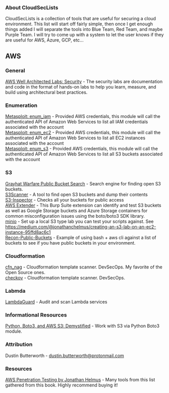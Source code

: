 ### About CloudSecLists
CloudSecLists is a collection of tools that are useful for securing a cloud environment. This list will start off fairly simple, then once I get enough things added I will separate the tools into Blue Team, Red Team, and maybe Purple Team.  I will try to come up with a system to let the user knows if they are useful for AWS, Azure, GCP, etc...

## AWS  

### General
[AWS Well Architected Labs: Security](https://www.wellarchitectedlabs.com/security/) - The security labs are documentation and code in the format of hands-on labs to help you learn, measure, and build using architectural best practices.  

### Enumeration
[Metasploit: enum_iam](https://www.rapid7.com/db/modules/auxiliary/cloud/aws/enum_iam/) - Provided AWS credentials, this module will call the authenticated API of Amazon Web Services to list all IAM credentials associated with the account  
[Metasploit: enum_ec2](https://www.rapid7.com/db/modules/auxiliary/cloud/aws/enum_ec2/) - Provided AWS credentials, this module will call the authenticated API of Amazon Web Services to list all EC2 instances associated with the account  
[Metasploit: enum_s3](https://www.rapid7.com/db/modules/auxiliary/cloud/aws/enum_s3/) - Provided AWS credentials, this module will call the authenticated API of Amazon Web Services to list all S3 buckets associated with the account  

### S3
[Grayhat Warfare Public Bucket Search](https://buckets.grayhatwarfare.com/) - Search engine for finding open S3 buckets.  
[S3Scanner](https://github.com/sa7mon/S3Scanner) - A tool to find open S3 buckets and dump their contents  
[S3-Inspector](https://github.com/clario-tech/s3-inspector) - Checks all your buckets for public access  
[AWS Extender](https://github.com/VirtueSecurity/aws-extender) - This Burp Suite extension can identify and test S3 buckets as well as Google Storage buckets and Azure Storage containers for common misconfiguration issues using the boto/boto3 SDK library.  
[minio](https://github.com/minio/minio) - Set up a local S3 type lab you can test your scripts against. See https://medium.com/@jonathanchelmus/creating-an-s3-lab-on-an-ec2-instance-95ffd8ac6c1  
[Recon-Public-Buckets](https://github.com/Moos1e/Recon-Public-Buckets) - Example of using bash + aws cli against a list of buckets to see if you have public buckets in your environment.  

### Cloudformation
[cfn_nag](https://github.com/stelligent/cfn_nag) - Cloudformation template scanner. DevSecOps. My favorite of the Open Source ones.  
[checkov](https://github.com/bridgecrewio/checkov) - Cloudformation template scanner. DevSecOps.

### Labmda
[LambdaGuard](https://github.com/Skyscanner/LambdaGuard) - Audit and scan Lambda services  

### Informational Resources
[Python, Boto3, and AWS S3: Demystified](https://realpython.com/python-boto3-aws-s3) - Work with S3 via Python Boto3 module.  

### Attribution
Dustin Butterworth - dustin.butterworth@protonmail.com  

### Resources   
[AWS Penetration Testing by Jonathan Helmus](https://www.amazon.com/AWS-Penetration-Testing-Beginners-Metasploit/dp/1839216921) - Many tools from this list gathered from this book. Highly recommend buying it!  
